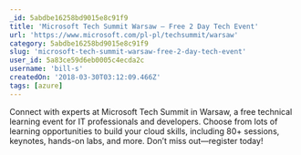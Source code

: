 ```yaml
---
_id: 5abdbe16258bd9015e8c91f9
title: 'Microsoft Tech Summit Warsaw – Free 2 Day Tech Event'
url: 'https://www.microsoft.com/pl-pl/techsummit/warsaw'
category: 5abdbe16258bd9015e8c91f9
slug: 'microsoft-tech-summit-warsaw-free-2-day-tech-event'
user_id: 5a83ce59d6eb0005c4ecda2c
username: 'bill-s'
createdOn: '2018-03-30T03:12:09.466Z'
tags: [azure]
---
```


Connect with experts at Microsoft Tech Summit in Warsaw, a free technical learning event for IT professionals and developers. Choose from lots of learning opportunities to build your cloud skills, including 80+ sessions, keynotes, hands-on labs, and more. Don’t miss out—register today!
